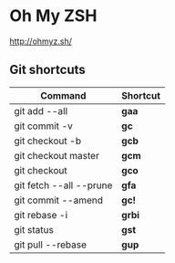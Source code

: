 # Oh My ZSH
http://ohmyz.sh/

## Git shortcuts
| Command                    | Shortcut |
| -------------------------- | -------- |
| git add --all              | **gaa**      |
| git commit -v              | **gc**       |
| git checkout -b            | **gcb**      |
| git checkout master        | **gcm**      |
| git checkout               | **gco**      |
| git fetch --all --prune    | **gfa**      |
| git commit --amend         | **gc!**      |
| git rebase -i              | **grbi**     |
| git status                 | **gst**      |
| git pull --rebase          | **gup**      |
